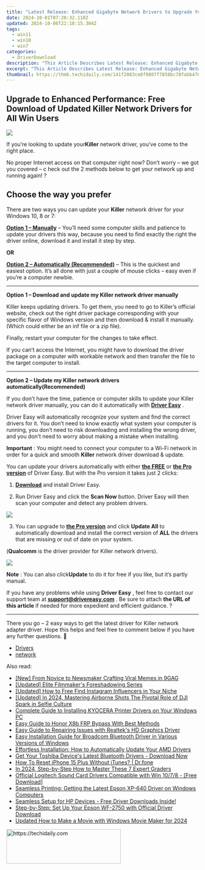 ```yaml
---
title: "Latest Release: Enhanced Gigabyte Network Drivers to Upgrade Your PC Experience"
date: 2024-10-01T07:20:32.110Z
updated: 2024-10-06T22:18:15.304Z
tags:
  - win11
  - win10
  - win7
categories:
  - DriverDownload
description: "This Article Describes Latest Release: Enhanced Gigabyte Network Drivers to Upgrade Your PC Experience"
excerpt: "This Article Describes Latest Release: Enhanced Gigabyte Network Drivers to Upgrade Your PC Experience"
thumbnail: https://thmb.techidaily.com/141f2083ce8f9807f7858bc78fabb4787ff1855b350de1df5ec61d6fc21bf535.jpg
---
```


## Upgrade to Enhanced Performance: Free Download of Updated Killer Network Drivers for All Win Users

![](https://images.drivereasy.com/wp-content/uploads/2018/10/img_5bb5e43b23e8b.jpg)

 If you’re looking to update your**Killer** network driver,  you’ve come to the right place.

 No proper Internet access on that computer right now? Don’t worry – we got you covered – c heck out the 2 methods below to get your network up and running again! ?

## Choose the way you prefer

 There are two ways you can update your **Killer** network driver for your Windows 10, 8 or 7:

[**Option 1 – Manually**](https://tools.techidaily.com/drivereasy/download/) – You’ll need some computer skills and patience to update your drivers this way, because you need to find exactly the right the driver online, download it and install it step by step.

**OR**

[**Option 2 – Automatically (Recommended)**](https://www.drivereasy.com/knowledge/killer-network-driver-free-download-update-in-windows-10-8-7/#O2) – This is the quickest and easiest option. It’s all done with just a couple of mouse clicks – easy even if you’re a computer newbie.

---

 **Option 1 – Download and update my Killer network driver manually**

 Killer keeps updating drivers. To get them, you need to go to Killer’s official  website, check out the right driver package corresponding with your specific flavor of Windows version and then download & install it manually. (Which could either be an inf file or a zip file).

Finally, restart your computer for the changes to take effect.

 If you can’t access the Internet, you might have to download the driver package on a computer with workable network and then transfer the file to the target computer to install.

---

 **Option 2 – Update my Killer network drivers automatically(Recommended)**

 If you don’t have the time, patience or computer skills to update your Killer network  driver manually, you can do it automatically with **[Driver Easy](https://tools.techidaily.com/drivereasy/download/)**  .

 Driver Easy will automatically recognize your system and find the correct drivers for it. You don’t need to know exactly what system your computer is running, you don’t need to risk downloading and installing the wrong driver, and you don’t need to worry about making a mistake when installing.

**Important** : You might need to connect your computer to a Wi-Fi network in order for a quick and smooth **Killer** network driver download & update.

 You can update your drivers automatically with either **[the FREE](https://tools.techidaily.com/drivereasy/download/)**  or **[the Pro version](https://tools.techidaily.com/drivereasy/download/)**  of Driver Easy. But with the Pro version it takes just 2 clicks:

 1) **[Download](https://tools.techidaily.com/drivereasy/download/)**  and install Driver Easy.

 2) Run Driver Easy and click the **Scan Now**  button. Driver Easy will then scan your computer and detect any problem drivers.

![](https://images.drivereasy.com/wp-content/uploads/2018/07/img_5b5aefd675a7c.jpg)

 3) You can upgrade to **[the Pro version](https://tools.techidaily.com/drivereasy/download/)**  and click **Update All** to automatically download and install the correct version of **ALL**  the drivers that are missing or out of date on your system.

 (**Qualcomm** is the driver provider for Killer network drivers).

![](https://images.drivereasy.com/wp-content/uploads/2018/07/img_5b5af0deb80ba.jpg)

**Note** : You can also click**Update** to do it for free if you like, but it’s partly manual.

 If you have any problems while using **Driver Easy** , feel free to contact our support team at **<support@drivereasy.com>** . Be sure to attach **the URL of this article** if needed for more expedient and efficient guidance. ?

---

 There you go – 2 easy ways to get the latest driver for Killer network adapter driver. Hope this helps and feel free to comment below if you have any further questions. 🙂

* [Drivers](https://tools.techidaily.com/drivereasy/download/)
* [network](https://tools.techidaily.com/drivereasy/download/)

<ins class="adsbygoogle"
     style="display:block"
     data-ad-format="autorelaxed"
     data-ad-client="ca-pub-7571918770474297"
     data-ad-slot="1223367746"></ins>

<ins class="adsbygoogle"
     style="display:block"
     data-ad-client="ca-pub-7571918770474297"
     data-ad-slot="8358498916"
     data-ad-format="auto"
     data-full-width-responsive="true"></ins>

<span class="atpl-alsoreadstyle">Also read:</span>
<div><ul>
<li><a href="https://some-techniques.techidaily.com/new-from-novice-to-newsmaker-crafting-viral-memes-in-9gag/"><u>[New] From Novice to Newsmaker Crafting Viral Memes in 9GAG</u></a></li>
<li><a href="https://fox-hovers.techidaily.com/updated-elite-filmmakers-foreshadowing-series/"><u>[Updated] Elite Filmmaker's Foreshadowing Series</u></a></li>
<li><a href="https://instagram-videos.techidaily.com/updated-how-to-free-find-instagram-influencers-in-your-niche/"><u>[Updated] How to Free Find Instagram Influencers in Your Niche</u></a></li>
<li><a href="https://fox-helps.techidaily.com/updated-in-2024-mastering-airborne-shots-the-pivotal-role-of-dji-spark-in-selfie-culture/"><u>[Updated] In 2024, Mastering Airborne Shots The Pivotal Role of DJI Spark in Selfie Culture</u></a></li>
<li><a href="https://driver-download.techidaily.com/complete-guide-to-installing-kyocera-printer-drivers-on-your-windows-pc/"><u>Complete Guide to Installing KYOCERA Printer Drivers on Your Windows PC</u></a></li>
<li><a href="https://bypass-frp.techidaily.com/easy-guide-to-honor-x8b-frp-bypass-with-best-methods-by-drfone-android/"><u>Easy Guide to Honor X8b FRP Bypass With Best Methods</u></a></li>
<li><a href="https://win-dash.techidaily.com/easy-guide-to-repairing-issues-with-realteks-hd-graphics-driver/"><u>Easy Guide to Repairing Issues with Realtek's HD Graphics Driver</u></a></li>
<li><a href="https://driver-download.techidaily.com/easy-installation-guide-for-broadcom-bluetooth-driver-in-various-versions-of-windows/"><u>Easy Installation Guide for Broadcom Bluetooth Driver in Various Versions of Windows</u></a></li>
<li><a href="https://driver-download.techidaily.com/effortless-installation-how-to-automatically-update-your-amd-drivers/"><u>Effortless Installation: How to Automatically Update Your AMD Drivers</u></a></li>
<li><a href="https://driver-download.techidaily.com/get-your-toshiba-devices-latest-bluetooth-drivers-download-now/"><u>Get Your Toshiba Device's Latest Bluetooth Drivers - Download Now</u></a></li>
<li><a href="https://blog-min.techidaily.com/how-to-reset-iphone-15-plus-without-itunes-drfone-by-drfone-ios-system-repair-ios-system-repair/"><u>How To Reset iPhone 15 Plus Without iTunes? | Dr.fone</u></a></li>
<li><a href="https://extra-approaches.techidaily.com/in-2024-step-by-step-how-to-master-these-7-expert-graders/"><u>In 2024, Step-by-Step How to Master These 7 Expert Graders</u></a></li>
<li><a href="https://driver-download.techidaily.com/official-logitech-sound-card-drivers-compatible-with-win-1078-free-download/"><u>Official Logitech Sound Card Drivers Compatible with Win 10/7/8 - [Free Download]</u></a></li>
<li><a href="https://driver-download.techidaily.com/seamless-printing-getting-the-latest-epson-xp-640-driver-on-windows-computers/"><u>Seamless Printing: Getting the Latest Epson XP-640 Driver on Windows Computers</u></a></li>
<li><a href="https://driver-download.techidaily.com/1722976588598-seamless-setup-for-hp-devices-free-driver-downloads-inside/"><u>Seamless Setup for HP Devices - Free Driver Downloads Inside!</u></a></li>
<li><a href="https://driver-download.techidaily.com/step-by-step-set-up-your-epson-wf-2750-with-official-driver-download/"><u>Step-by-Step: Set Up Your Epson WF-2750 with Official Driver Download</u></a></li>
<li><a href="https://ai-video-editing.techidaily.com/updated-how-to-make-a-movie-with-windows-movie-maker-for-2024/"><u>Updated How to Make a Movie with Windows Movie Maker for 2024</u></a></li>
</ul></div>

<!-- affiliate ads begin -->
<a href="https://aligracehair.sjv.io/c/5597632/2012429/19272" target="_top" id="2012429">
  <img src="//a.impactradius-go.com/display-ad/19272-2012429" border="0" alt="https://techidaily.com" width="300" height="90"/>
</a>
<img height="0" width="0" src="https://aligracehair.sjv.io/i/5597632/2012429/19272" style="position:absolute;visibility:hidden;" border="0" />
<!-- affiliate ads end -->

